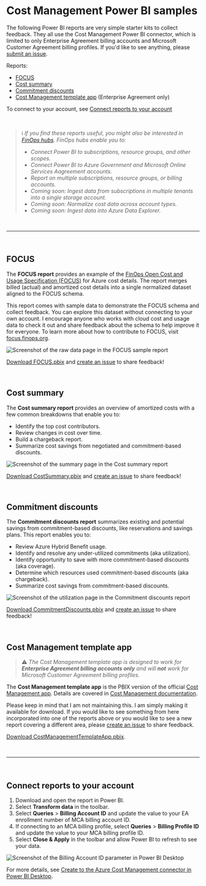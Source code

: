 # Cost Management Power BI samples

The following Power BI reports are very simple starter kits to collect feedback. They all use the Cost Management Power BI connector, which is limited to only Enterprise Agreement billing accounts and Microsoft Customer Agreement billing profiles. If you'd like to see anything, please [submit an issue](https://github.com/flanakin/cost-management-powerbi/issues/new).

Reports:

- [FOCUS](#focus)
- [Cost summary](#cost-summary)
- [Commitment discounts](#commitment-discounts)
- [Cost Management template app](#cost-management-template-app) (Enterprise Agreement only)

To connect to your account, see [Connect reports to your account](#connect-reports-to-your-account)

<br>

> ℹ️ _If you find these reports useful, you might also be interested in [FinOps hubs](https://aka.ms/finops/hubs). FinOps hubs enable you to:_
> 
> - _Connect Power BI to subscriptions, resource groups, and other scopes._
> - _Connect Power BI to Azure Government and Microsoft Online Services Aagreement accounts._
> - _Report on multiple subscriptions, resource groups, or billing accounts._
> - _Coming soon: Ingest data from subscriptions in multiple tenants into a single storage account._
> - _Coming soon: Normalize cost data across account types._
> - _Coming soon: Ingest data into Azure Data Explorer._

<br>

---

<br>

## FOCUS

The **FOCUS report** provides an example of the [FinOps Open Cost and Usage Specification (FOCUS)](https://focus.finops.org) for Azure cost details. The report merges billed (actual) and amortized cost details into a single normalized dataset aligned to the FOCUS schema.

This report comes with sample data to demonstrate the FOCUS schema and collect feedback. You can explore this dataset without connecting to your own account. I encourage anyone who works with cloud cost and usage data to check it out and share feedback about the schema to help improve it for everyone. To learn more about how to contribute to FOCUS, visit [focus.finops.org](https://focus.finops.org).

![Screenshot of the raw data page in the FOCUS sample report](https://github.com/flanakin/cost-management-powerbi/assets/399533/fb48a5b0-5353-4d0c-aad1-458845f702ef)

[Download FOCUS.pbix](https://github.com/flanakin/cost-management-powerbi/raw/main/FOCUS.pbix) and [create an issue](https://github.com/flanakin/cost-management-powerbi/issues/new) to share feedback!

<br>

## Cost summary

The **Cost summary report** provides an overview of amortized costs with a few common breakdowns that enable you to:

- Identify the top cost contributors.
- Review changes in cost over time.
- Build a chargeback report.
- Summarize cost savings from negotiated and commitment-based discounts.

![Screenshot of the summary page in the Cost summary report](https://user-images.githubusercontent.com/399533/216882658-45f026f1-c895-48ca-81e2-35765af8e29e.png)

[Download CostSummary.pbix](https://github.com/flanakin/cost-management-powerbi/raw/main/CostSummary.pbix) and [create an issue](https://github.com/flanakin/cost-management-powerbi/issues/new) to share feedback!

<br>

## Commitment discounts

The **Commitment discounts report** summarizes existing and potential savings from commitment-based discounts, like reservations and savings plans. This report enables you to:

- Review Azure Hybrid Benefit usage.
- Identify and resolve any under-utilized commitments (aka utilization).
- Identify opportunity to save with more commitment-based discounts (aka coverage).
- Determine which resources used commitment-based discounts (aka chargeback).
- Summarize cost savings from commitment-based discounts.

![Screenshot of the utilization page in the Commitment discounts report](https://user-images.githubusercontent.com/399533/216882916-bb7ecfa3-d092-4ae2-88e1-7a0425c14dca.png)

[Download CommitmentDiscounts.pbix](https://github.com/flanakin/cost-management-powerbi/raw/main/CommitmentDiscounts.pbix) and [create an issue](https://github.com/flanakin/cost-management-powerbi/issues/new) to share feedback!

<br>

## Cost Management template app

> ⚠️ _The Cost Management template app is designed to work for **Enterprise Agreement billing accounts only** and will **not** work for Microsoft Customer Agreement billing profiles._

The **Cost Management template app** is the PBIX version of the official [Cost Management app](https://appsource.microsoft.com/product/power-bi/costmanagement.azurecostmanagementapp). Details are covered in [Cost Management documentation](https://learn.microsoft.com/azure/cost-management-billing/costs/analyze-cost-data-azure-cost-management-power-bi-template-app).

Please keep in mind that I am not maintaining this. I am simply making it available for download. If you would like to see something from here incorporated into one of the reports above or you would like to see a new report covering a different area, please [create an issue](https://github.com/flanakin/cost-management-powerbi/issues/new) to share feedback.

[Download CostManagementTemplateApp.pbix](https://github.com/flanakin/cost-management-powerbi/raw/main/CostManagementTemplateApp.pbix).

<br>

---

<br>

## Connect reports to your account

1. Download and open the report in Power BI.
2. Select **Transform data** in the toolbar.
3. Select **Queries** > **Billing Account ID** and update the value to your EA enrollment number of MCA billing account ID.
4. If connecting to an MCA billing profile, select **Queries** > **Billing Profile ID** and update the value to your MCA billing profile ID.
5. Select **Close & Apply** in the toolbar and allow Power BI to refresh to see your data.

![Screenshot of the Billing Account ID parameter in Power BI Desktop](https://github.com/flanakin/cost-management-powerbi/assets/399533/9a57eb28-2f5b-467f-b81a-b57ed71a2704)

For more details, see [Create to the Azure Cost Management connector in Power BI Desktop](https://learn.microsoft.com/power-bi/connect-data/desktop-connect-azure-cost-management).
